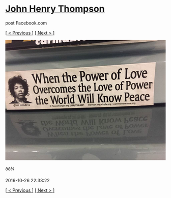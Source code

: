 # [John Henry Thompson](../README.md)
post Facebook.com

[[ < Previous ]](2016-11-04-1.md) [[ Next > ]](2016-10-20-3.md)

[![](../media/2016-10-26/Timeline-Photos.jpg)](../README.md)

ðð¾

2016-10-26 22:33:22

[[ < Previous ]](2016-11-04-1.md) [[ Next > ]](2016-10-20-3.md)